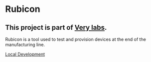 # Rubicon

This project is part of [Very labs](https://github.com/verypossible-labs/docs/blob/master/README.md).
---

Rubicon is a tool used to test and provision devices at the end of the
manufacturing line.

[Local Development](docs/local-development.md)
